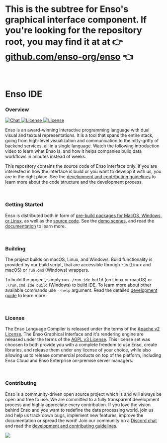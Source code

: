# This is the subtree for Enso's graphical interface component. If you're looking for the repository root, you may find it at at 👉 <a href="https://github.com/enso-org/enso">github.com/enso-org/enso</a> 👈

<br/>

# Enso IDE

### Overview

<p>
  <a href="https://discord.gg/PMtNMP46">
    <img src="https://img.shields.io/discord/401396655599124480.svg?label=&logo=discord&logoColor=ffffff&color=7389D8&labelColor=6A7EC2"
         alt="Chat">
  </a>
  <a href="https://github.com/enso-org/enso/blob/develop/LICENSE">
    <img src="https://img.shields.io/static/v1?label=Compiler%20License&message=Apache%20v2&color=2ec352&labelColor=2c3239"
         alt="License">
  </a>
  <a href="https://github.com/enso-org/enso/tree/develop/gui/LICENSE">
    <img src="https://img.shields.io/static/v1?label=GUI%20License&message=AGPL%20v3&color=2ec352&labelColor=2c3239"
         alt="License">
  </a>
</p>

Enso is an award-winning interactive programming language with dual visual and
textual representations. It is a tool that spans the entire stack, going from
high-level visualization and communication to the nitty-gritty of backend
services, all in a single language. Watch the following introduction video to
learn what Enso is, and how it helps companies build data workflows in minutes
instead of weeks.

This repository contains the source code of Enso interface only. If you are
interested in how the interface is build or you want to develop it with us, you
are in the right place. See the
[development and contributing guidelines](docs/CONTRIBUTING.md) to learn more
about the code structure and the development process.

<br/>

### Getting Started

Enso is distributed both in form of
[pre-build packages for MacOS, Windows, or Linux](https://github.com/enso-org/ide/releases),
as well as the [source code](https://github.com/enso-org). See the
[demo scenes](http://TODO), and read the [documentation](docs/product) to learn
more.

<br/>

### Building

The project builds on macOS, Linux, and Windows. Build functionality is provided
by our build script, that are accessible through `run` (Linux and macOS) or
`run.cmd` (Windows) wrappers.

To build the project, simply run `./run ide build` (on Linux or macOS) or
`.\run.cmd ide build` (Windows) to build IDE. To learn more about other
available commands use `--help` argument. Read the detailed
[development guide](docs/CONTRIBUTING.md) to learn more.

<br/>

### License

The Enso Language Compiler is released under the terms of the
[Apache v2 License](https://github.com/enso-org/enso/blob/develop/LICENSE). The
Enso Graphical Interface and it's rendering engine are released under the terms
of the
[AGPL v3 License](https://github.com/enso-org/enso/blob/develop/app/gui/LICENSEE).
This license set was choosen to both provide you with a complete freedom to use
Enso, create libraries, and release them under any license of your choice, while
also allowing us to release commercial products on top of the platform,
including Enso Cloud and Enso Enterprise on-premise server managers.

<br/>

### Contributing

Enso is a community-driven open source project which is and will always be open
and free to use. We are committed to a fully transparent development process and
highly appreciate every contribution. If you love the vision behind Enso and you
want to redefine the data processing world, join us and help us track down bugs,
implement new features, improve the documentation or spread the word! Join our
community on a [Discord chat](http://chat.enso.org) and read the
[development and contributing guidelines](docs/CONTRIBUTING.md).

<a href="https://github.com/enso-org/ide/graphs/contributors">
  <img src="https://opencollective.com/enso-language/contributors.svg?width=890&button=false" />
</a>
